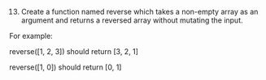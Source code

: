 13. Create a function named reverse which takes a non-empty array as an argument and returns a reversed array without mutating the input.


For example:


reverse([1, 2, 3]) should return [3, 2, 1]

reverse([1, 0]) should return [0, 1]


